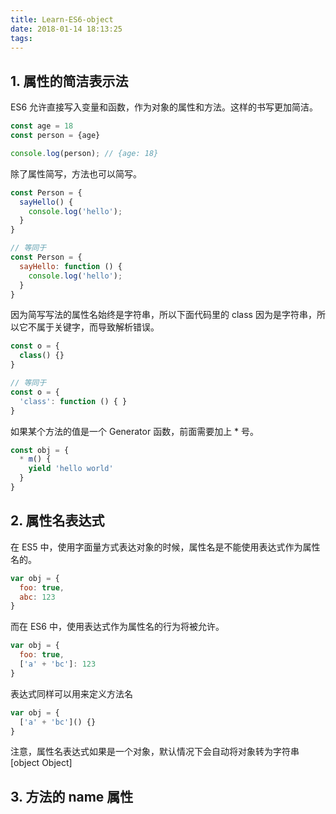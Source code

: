 ```yaml
---
title: Learn-ES6-object
date: 2018-01-14 18:13:25
tags:
---
```

## 1. 属性的简洁表示法

ES6 允许直接写入变量和函数，作为对象的属性和方法。这样的书写更加简洁。

```javascript
const age = 18
const person = {age}

console.log(person); // {age: 18}
```

除了属性简写，方法也可以简写。

```javascript
const Person = {
  sayHello() {
    console.log('hello');
  }
}

// 等同于
const Person = {
  sayHello: function () {
    console.log('hello');
  }
}
```

因为简写写法的属性名始终是字符串，所以下面代码里的 class 因为是字符串，所以它不属于关键字，而导致解析错误。

```javascript
const o = {
  class() {}
}

// 等同于
const o = {
  'class': function () { }
}
```

如果某个方法的值是一个 Generator 函数，前面需要加上 * 号。

```javascript
const obj = {
  * m() {
    yield 'hello world'
  }
}
```

## 2. 属性名表达式

在 ES5 中，使用字面量方式表达对象的时候，属性名是不能使用表达式作为属性名的。

```javascript
var obj = {
  foo: true,
  abc: 123
}
```

而在 ES6 中，使用表达式作为属性名的行为将被允许。

```javascript
var obj = {
  foo: true,
  ['a' + 'bc']: 123
}
```

表达式同样可以用来定义方法名

```javascript
var obj = {
  ['a' + 'bc']() {}
}
```

注意，属性名表达式如果是一个对象，默认情况下会自动将对象转为字符串[object Object]

## 3. 方法的 name 属性
